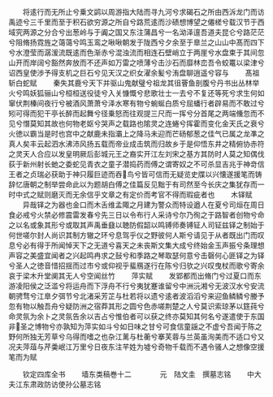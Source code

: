 <!-- { "loadSidebar": true } -->
　　将逺行而无所止兮乗文鹢以周游指大陆而寻九河兮求碣石之所由西泝龙门而访禹迹兮三千里而至于积石欲穷源之所自兮路荒逺而沙碛想博望之僊槎兮载汉节于西域究两源之分合兮出葱岭与于阗之国又东注蒲昌兮一名泑泽邅吾道夫昆仑兮路茫茫兮阻脩扬霓旌之蔼蔼兮鸣玉鸾之啾啾朝发于陇西兮夕余至于臯兰之山山中髙而四下兮水澄莹而潺湲流既逺而色渐赤兮混浊流而相连石壁峭立于两崖兮水盘束于其间忽山开而岸阔兮豁然奔放而不还声如万雷之喷薄兮击沙石而靡林峦吾令蛟鼍以梁津兮诏西皇使渉予得支机之巨石兮见天汉之织女濯余髪兮洧盘聊逍遥兮容与
　　髙祖斩白蛇赋
　　秦失其鹿兮天下并驱山鬼献璧兮祖龙其徂罾鱼剖腹兮丹书出丛林举火兮鸣妖狐骊山兮桓桓送役徒兮入关慷慨兮悲歌壮士一去兮不复还等死兮求生何如窜伏荆榛间夜行兮被酒风萧萧兮泽水寒有物兮蜿蜒白质兮屈蟠行者辟易而不敢过兮矧可得而犯干亭长醉而起舞兮径乗怒而往观提三尺而一挥兮分首尾之两端儵忽而不见兮憯莫知其故也何物老妪兮哭声之载路也隂灵之连蜷兮挥霍而变化金天氏之衰兮火徳以霸当是时也宫中之献鹿未指灞上之降马未迎而芒砀郁葱之佳气已属之龙凖之真人矣丰云起泗水沸沛风扬五载而帝业成击筑而归故乡于是仰悟东井之精俯协赤符之灵天人合应以发皇明厥后彭城元王之裔实开江左刘宋之基方其防时人莫之知偶伐荻于新州射长虵之委蛇见青衣之童子潜捣药而傅之谓寄奴之不可杀显吉兆于神竒信王者之贞瑞必获助于神只履巨迹而吞鸟兮皆可信而无疑览史牒以兴懐遂援笔而铸辞忆唐朝之制举尝命此以为题胡白傅之佳篇反见黜于有司然至今长庆之集犹存而一时中式之赋则磨灭而无余信乎文章之有定价而考官不得而瑕疵者也
　　木铎赋
　　异哉铎之为器也金口而木舌维孟陬之月建为警众而特设遒人在夏兮司烜在周日食必戒兮火禁必修震雷发春兮先三日以令布行人采诗兮尔乃徇之于路智者创物兮命之以名或象其形兮或取其声禹垂鼗以聴防假韶以鸣镈师奏镈钲人司钲兹铎之制始于何世嗟尔封人尚识其制方辙之环兮息驾乎仪之野彼何人斯兮请见于从者既出门而叹息兮必有得于所闻悼天下之无道兮喜天之未丧斯文集大成兮终始金玉声振兮条理想声容之美盛宜闻者之兴起鸣冉求之鼔兮和季路之琴取瑟何意兮击磬何心匪铎之为铎兮圣人之徳音惜招揺而过市兮或仰视乎蜚鴈遂行在陈兮归欤之兴叹曳杖而歌兮寄余哀于梁木升堂阒其无人兮空闻丝竹
　　萍实赋
　　发郢都而出脩门兮过夏口而东游凌阳侯之泛滥兮将运舟而下浮舟不行兮夷犹蹇谁留兮中洲沅湘兮无波汉水兮安流朝骋骛兮江臯夕弭节兮北渚采芳芷与杜若将以遗兮逺者波滔滔兮来迎鱼鳞鳞兮媵予忽有物以触吾舟兮疑防洲之宿莽其形之圆兮色赤嗟荆楚之人兮莫识索琼茅以筳莼兮命灵氛为余卜之灵氛告余以吉占兮惟伯者可以获之终亦莫知其何名兮遂遣使于东国非圣之博物兮亦孰知为萍实如斗兮如日味之甘兮可食信童謡之不虚兮吾闻于陈之野何所独无芳草兮乌得而嗜之也杂江蓠与杜蘅兮搴芙蓉与兰英虽洵美而不适口兮又况夫萍葅与芹羮岷江万里兮日夜东注芉姓为墟兮奇物千载而不遇令骚人之想像空援笔而为赋


　　钦定四库全书
　　墙东类稿巻十二　　　　元　陆文圭　撰墓志铭
　　中大夫江东肃政防访使孙公墓志铭
